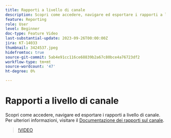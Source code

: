 ```yaml
---
title: Rapporti a livello di canale
description: Scopri come accedere, navigare ed esportare i rapporti a livello di canale.
feature: Reporting
role: User
level: Beginner
doc-type: Feature Video
last-substantial-update: 2023-09-26T00:00:00Z
jira: KT-14033
thumbnail: 3424537.jpeg
hidefromtoc: true
source-git-commit: 5ab4e91cc116ce68839b2a67c80bce4a76723df2
workflow-type: tm+mt
source-wordcount: '47'
ht-degree: 0%

---
```



# Rapporti a livello di canale

Scopri come accedere, navigare ed esportare i rapporti a livello di canale. Per ulteriori informazioni, visitare il [Documentazione dei rapporti sul canale](https://experienceleague.adobe.com/docs/journey-optimizer/using/reporting/channel-report/channel-report.html).

>[!VIDEO](https://video.tv.adobe.com/v/3424537/?learn=on)
